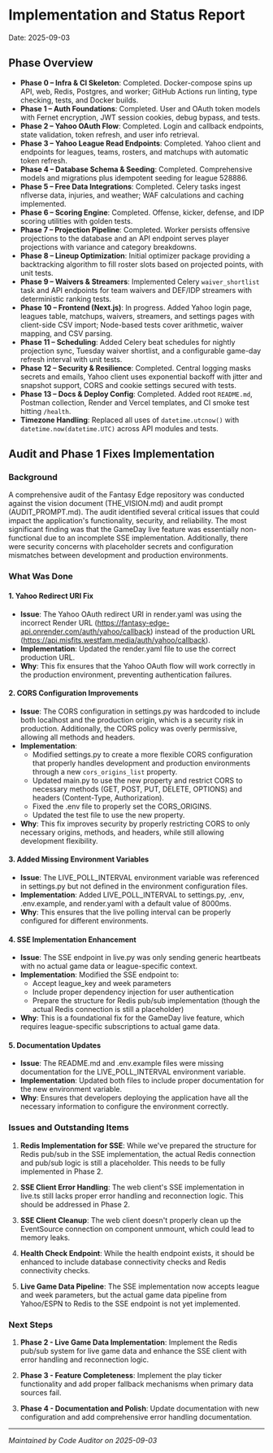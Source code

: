 # Implementation and Status Report

Date: 2025-09-03

## Phase Overview
- **Phase 0 – Infra & CI Skeleton**: Completed. Docker-compose spins up API, web, Redis, Postgres, and worker; GitHub Actions run linting, type checking, tests, and Docker builds.
- **Phase 1 – Auth Foundations**: Completed. User and OAuth token models with Fernet encryption, JWT session cookies, debug bypass, and tests.
- **Phase 2 – Yahoo OAuth Flow**: Completed. Login and callback endpoints, state validation, token refresh, and user info retrieval.
- **Phase 3 – Yahoo League Read Endpoints**: Completed. Yahoo client and endpoints for leagues, teams, rosters, and matchups with automatic token refresh.
- **Phase 4 – Database Schema & Seeding**: Completed. Comprehensive models and migrations plus idempotent seeding for league 528886.
- **Phase 5 – Free Data Integrations**: Completed. Celery tasks ingest nflverse data, injuries, and weather; WAF calculations and caching implemented.
- **Phase 6 – Scoring Engine**: Completed. Offense, kicker, defense, and IDP scoring utilities with golden tests.
- **Phase 7 – Projection Pipeline**: Completed. Worker persists offensive projections to the database and an API endpoint serves player projections with variance and category breakdowns.
- **Phase 8 – Lineup Optimization**: Initial optimizer package providing a backtracking algorithm to fill roster slots based on projected points, with unit tests.
- **Phase 9 – Waivers & Streamers**: Implemented Celery `waiver_shortlist` task and API endpoints for team waivers and DEF/IDP streamers with deterministic ranking tests.
- **Phase 10 – Frontend (Next.js)**: In progress. Added Yahoo login page, leagues table, matchups, waivers, streamers, and settings pages with client-side CSV import; Node-based tests cover arithmetic, waiver mapping, and CSV parsing.
- **Phase 11 – Scheduling**: Added Celery beat schedules for nightly projection sync, Tuesday waiver shortlist, and a configurable game-day refresh interval with unit tests.
- **Phase 12 – Security & Resilience**: Completed. Central logging masks secrets and emails, Yahoo client uses exponential backoff with jitter and snapshot support, CORS and cookie settings secured with tests.
- **Phase 13 – Docs & Deploy Config**: Completed. Added root `README.md`, Postman collection, Render and Vercel templates, and CI smoke test hitting `/health`.
- **Timezone Handling**: Replaced all uses of `datetime.utcnow()` with `datetime.now(datetime.UTC)` across API modules and tests.

## Audit and Phase 1 Fixes Implementation

### Background

A comprehensive audit of the Fantasy Edge repository was conducted against the vision document (THE_VISION.md) and audit prompt (AUDIT_PROMPT.md). The audit identified several critical issues that could impact the application's functionality, security, and reliability. The most significant finding was that the GameDay live feature was essentially non-functional due to an incomplete SSE implementation. Additionally, there were security concerns with placeholder secrets and configuration mismatches between development and production environments.

### What Was Done

#### 1. Yahoo Redirect URI Fix
- **Issue**: The Yahoo OAuth redirect URI in render.yaml was using the incorrect Render URL (https://fantasy-edge-api.onrender.com/auth/yahoo/callback) instead of the production URL (https://api.misfits.westfam.media/auth/yahoo/callback).
- **Implementation**: Updated the render.yaml file to use the correct production URL.
- **Why**: This fix ensures that the Yahoo OAuth flow will work correctly in the production environment, preventing authentication failures.

#### 2. CORS Configuration Improvements
- **Issue**: The CORS configuration in settings.py was hardcoded to include both localhost and the production origin, which is a security risk in production. Additionally, the CORS policy was overly permissive, allowing all methods and headers.
- **Implementation**: 
  - Modified settings.py to create a more flexible CORS configuration that properly handles development and production environments through a new `cors_origins_list` property.
  - Updated main.py to use the new property and restrict CORS to necessary methods (GET, POST, PUT, DELETE, OPTIONS) and headers (Content-Type, Authorization).
  - Fixed the .env file to properly set the CORS_ORIGINS.
  - Updated the test file to use the new property.
- **Why**: This fix improves security by properly restricting CORS to only necessary origins, methods, and headers, while still allowing development flexibility.

#### 3. Added Missing Environment Variables
- **Issue**: The LIVE_POLL_INTERVAL environment variable was referenced in settings.py but not defined in the environment configuration files.
- **Implementation**: Added LIVE_POLL_INTERVAL to settings.py, .env, .env.example, and render.yaml with a default value of 8000ms.
- **Why**: This ensures that the live polling interval can be properly configured for different environments.

#### 4. SSE Implementation Enhancement
- **Issue**: The SSE endpoint in live.py was only sending generic heartbeats with no actual game data or league-specific context.
- **Implementation**: Modified the SSE endpoint to:
  - Accept league_key and week parameters
  - Include proper dependency injection for user authentication
  - Prepare the structure for Redis pub/sub implementation (though the actual Redis connection is still a placeholder)
- **Why**: This is a foundational fix for the GameDay live feature, which requires league-specific subscriptions to actual game data.

#### 5. Documentation Updates
- **Issue**: The README.md and .env.example files were missing documentation for the LIVE_POLL_INTERVAL environment variable.
- **Implementation**: Updated both files to include proper documentation for the new environment variable.
- **Why**: Ensures that developers deploying the application have all the necessary information to configure the environment correctly.

### Issues and Outstanding Items

1. **Redis Implementation for SSE**: While we've prepared the structure for Redis pub/sub in the SSE implementation, the actual Redis connection and pub/sub logic is still a placeholder. This needs to be fully implemented in Phase 2.

2. **SSE Client Error Handling**: The web client's SSE implementation in live.ts still lacks proper error handling and reconnection logic. This should be addressed in Phase 2.

3. **SSE Client Cleanup**: The web client doesn't properly clean up the EventSource connection on component unmount, which could lead to memory leaks.

4. **Health Check Endpoint**: While the health endpoint exists, it should be enhanced to include database connectivity checks and Redis connectivity checks.

5. **Live Game Data Pipeline**: The SSE implementation now accepts league and week parameters, but the actual game data pipeline from Yahoo/ESPN to Redis to the SSE endpoint is not yet implemented.

### Next Steps

1. **Phase 2 - Live Game Data Implementation**: Implement the Redis pub/sub system for live game data and enhance the SSE client with error handling and reconnection logic.

2. **Phase 3 - Feature Completeness**: Implement the play ticker functionality and add proper fallback mechanisms when primary data sources fail.

3. **Phase 4 - Documentation and Polish**: Update documentation with new configuration and add comprehensive error handling documentation.

---

*Maintained by Code Auditor on 2025-09-03*
